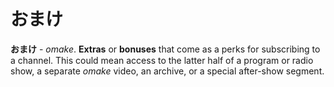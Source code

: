 # おまけ

**おまけ** - *omake*. **Extras** or **bonuses** that come as a perks for subscribing to a channel. This could mean access to the latter half of a program or radio show, a separate *omake* video, an archive, or a special after-show segment.
